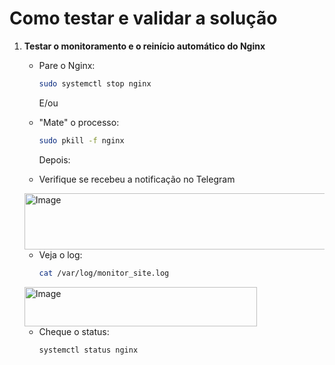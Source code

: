 # Como testar e validar a solução

1. **Testar o monitoramento e o reinício automático do Nginx**  
   - Pare o Nginx:  
     ```bash
     sudo systemctl stop nginx
     ```
     E/ou
     
   - "Mate" o processo:  
     ```bash
     sudo pkill -f nginx
     ```
     Depois:
     
   - Verifique se recebeu a notificação no Telegram
     
   <img width="582" height="90" alt="Image" src="https://github.com/user-attachments/assets/4fa32979-b686-4adf-a815-3743eeb4796d" />

   - Veja o log:
     ```bash
     cat /var/log/monitor_site.log
     ```
     
   <img width="372" height="63" alt="Image" src="https://github.com/user-attachments/assets/26c30c83-9cbb-4161-974c-15f6ded656ef" />
    
   - Cheque o status:  
     ```bash
     systemctl status nginx
     ```
     
  


  
   
